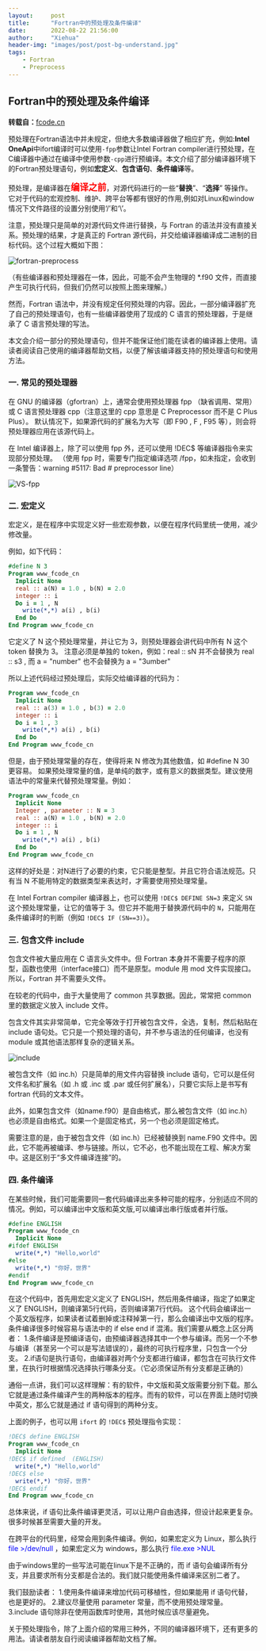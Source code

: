 ```yaml
---
layout:     post
title:      "Fortran中的预处理及条件编译"
date:       2022-08-22 21:56:00
author:     "Xiehua"
header-img: "images/post/post-bg-understand.jpg"
tags:
    - Fortran
    - Preprocess
---
```


## Fortran中的预处理及条件编译  

**转载自：**[fcode.cn][1]

预处理在Fortran语法中并未规定，但绝大多数编译器做了相应扩充，例如:**Intel OneApi**中ifort编译时可以使用`-fpp`参数让Intel Fortran compiler进行预处理，在C编译器中通过在编译中使用参数`-cpp`进行预编译。本文介绍了部分编译器环境下的Fortran预处理语句，例如**宏定义**、**包含语句**、**条件编译**等。  

预处理，是编译器在<font color='red' size=4>**编译之前**</font>，对源代码进行的一些“**替换**”、“**选择**” 等操作。它对于代码的宏观控制、维护、跨平台等都有很好的作用,例如对Linux和window情况下文件路径的设置分别使用‘/’和‘\’。  

注意，预处理只是简单的对源代码文件进行替换，与 Fortran 的语法并没有直接关系。预处理的结果，才是真正的 Fortran 源代码，并交给编译器编译成二进制的目标代码。这个过程大概如下图：

![fortran-preprocess][0]

（有些编译器和预处理器在一体，因此，可能不会产生物理的 *.f90 文件，而直接产生可执行代码，但我们仍然可以按照上图来理解。）

然而，Fortran 语法中，并没有规定任何预处理的内容。因此，一部分编译器扩充了自己的预处理语句，也有一些编译器使用了现成的 C 语言的预处理器，于是继承了 C 语言预处理的写法。

本文会介绍一部分的预处理语句，但并不能保证他们能在读者的编译器上使用。请读者阅读自己使用的编译器帮助文档，以便了解该编译器支持的预处理语句和使用方法。

### 一. 常见的预处理器  

在 GNU 的编译器（gfortran）上，通常会使用预处理器 fpp （缺省调用、常用）或 C 语言预处理器 cpp（注意这里的 cpp 意思是 C Preprocessor 而不是 C Plus Plus）。
默认情况下，如果源代码的扩展名为大写（即 F90 , F , F95 等），则会将预处理器应用在该源代码上。

在 Intel 编译器上，除了可以使用 fpp 外，还可以使用 !DEC$ 等编译器指令来实现部分预处理。
（使用 fpp 时，需要专门指定编译选项 /fpp，如未指定，会收到一条警告：warning #5117: Bad # preprocessor line）

![VS-fpp][2]

### 二. 宏定义

宏定义，是在程序中实现定义好一些宏观参数，以便在程序代码里统一使用，减少修改量。

例如，如下代码：

```fortran
#define N 3
Program www_fcode_cn
  Implicit None
  real :: a(N) = 1.0 , b(N) = 2.0
  integer :: i
  Do i = 1 , N
    write(*,*) a(i) , b(i)
  End Do
End Program www_fcode_cn
```

它定义了 N 这个预处理常量，并让它为 3，则预处理器会讲代码中所有 N 这个 token 替换为 3。
注意必须是单独的 token，例如：real :: sN 并不会替换为 real :: s3 , 而 a = "number" 也不会替换为 a = "3umber"

所以上述代码经过预处理后，实际交给编译器的代码为：

```fortran
Program www_fcode_cn
  Implicit None
  real :: a(3) = 1.0 , b(3) = 2.0
  integer :: i
  Do i = 1 , 3
    write(*,*) a(i) , b(i)
  End Do
End Program www_fcode_cn
```

但是，由于预处理常量的存在，使得将来 N 修改为其他数值，如 #define N 30 更容易。
如果预处理常量的值，是单纯的数字，或有意义的数据类型。建议使用语法中的常量来代替预处理常量。例如：

```fortran
Program www_fcode_cn
  Implicit None
  Integer , parameter :: N = 3  
  real :: a(N) = 1.0 , b(N) = 2.0
  integer :: i
  Do i = 1 , N
    write(*,*) a(i) , b(i)
  End Do
End Program www_fcode_cn
```

这样的好处是：对N进行了必要的约束，它只能是整型。并且它符合语法规范。只有当 N 不能用特定的数据类型来表达时，才需要使用预处理常量。

在 Intel Fortran compiler 编译器上，也可以使用 `!DEC$ DEFINE SN=3` 来定义 `SN` 这个预处理常量，让它的值等于 3。但它并不能用于替换源代码中的 `N`，只能用在条件编译时的判断（例如 `!DEC$ IF (SN==3)`）。

### 三. 包含文件 include

包含文件被大量应用在 C 语言头文件中。但 Fortran 本身并不需要子程序的原型，函数也使用（interface接口）而不是原型。module 用 mod 文件实现接口。所以，Fortran 并不需要头文件。

在较老的代码中，由于大量使用了 common 共享数据。因此，常常把 common 里的数据定义放入 include 文件。

包含文件其实非常简单，它完全等效于打开被包含文件，全选，复制，然后粘贴在 include 语句处。它只是一个预处理的语句，并不参与语法的任何编译，也没有 module 或其他语法那样复杂的逻辑关系。

![include][3]

被包含文件（如 inc.h）只是简单的用文件内容替换 include 语句，它可以是任何文件名和扩展名（如 .h 或 .inc  或 .par 或任何扩展名），只要它实际上是书写有 fortran 代码的文本文件。

此外，如果包含文件（如name.f90）是自由格式，那么被包含文件（如 inc.h）也必须是自由格式。如果一个是固定格式，另一个也必须是固定格式。

需要注意的是，由于被包含文件（如 inc.h）已经被替换到 name.F90 文件中。因此，它不能再被编译、参与链接。所以，它不必，也不能出现在工程、解决方案中。这是区别于“多文件编译连接”的。

### 四. 条件编译

在某些时候，我们可能需要同一套代码编译出来多种可能的程序，分别适应不同的情况。例如，可以编译出中文版和英文版,可以编译出串行版或者并行版。

```fortran
#define ENGLISH
Program www_fcode_cn
  Implicit None
#ifdef ENGLISH
  write(*,*) "Hello,world"
#else
  write(*,*) "你好，世界"
#endif
End Program www_fcode_cn
```

在这个代码中，首先用宏定义定义了 ENGLISH，然后用条件编译，指定了如果定义了 ENGLISH，则编译第5行代码，否则编译第7行代码。
这个代码会编译出一个英文版程序，如果读者试着删掉或注释掉第一行，那么会编译出中文版的程序。
条件编译很多时候容易与语法中的 if else end if 混淆。我们需要从概念上区分两者：
1.条件编译是预编译语句，由预编译器选择其中一个参与编译。而另一个不参与编译（甚至另一个可以是写法错误的），最终的可执行程序里，只包含一个分支。
2.if语句是执行语句，由编译器对两个分支都进行编译，都包含在可执行文件里，在执行时根据情况选择执行哪条分支。（它必须保证所有分支都是正确的）

通俗一点讲，我们可以这样理解：有的软件，中文版和英文版需要分别下载。那么它就是通过条件编译产生的两种版本的程序。而有的软件，可以在界面上随时切换中英文，那么它就是通过 if 语句得到的两种分支。

上面的例子，也可以用 `ifort` 的 `!DEC$` 预处理指令实现：

```fortran
!DEC$ define ENGLISH
Program www_fcode_cn
  Implicit None
!DEC$ if defined  (ENGLISH)
  write(*,*) "Hello,world"
!DEC$ else
  write(*,*) "你好，世界"
!DEC$ endif
End Program www_fcode_cn
```

总体来说，if 语句比条件编译更灵活，可以让用户自由选择，但设计起来更复杂。很多时候甚至需要大量的开发。

在跨平台的代码里，经常会用到条件编译。例如，如果宏定义为 Linux，那么执行 <font color=blue>file >/dev/null</font> ，如果宏定义为 windows，那么执行<font color=blue> file.exe >NUL</font>

由于windows里的一些写法可能在linux下是不正确的，而 if 语句会编译所有分支，并且要求所有分支都是合法的。我们就只能使用条件编译来区别二者了。

我们鼓励读者：
1.使用条件编译来增加代码可移植性，但如果能用 if 语句代替，也是更好的。
2.建议尽量使用 parameter 常量，而不使用预处理常量。
3.include 语句除非在使用函数库时使用，其他时候应该尽量避免。

关于预处理指令，除了上面介绍的常用三种外，不同的编译器环境下，还有更多的用法。请读者朋友自行阅读编译器帮助文档了解。

[0]:https://xh125.github.io/images/Fortran/preprocess.png
[1]:http://fcode.cn/guide-109-1.html
[2]:https://xh125.github.io/images/Fortran/VS-fpp.png
[3]:https://xh125.github.io/images/Fortran/include.png
